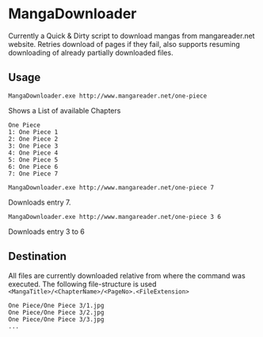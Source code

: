 # MangaDownloader

Currently a Quick & Dirty script to download mangas from mangareader.net website. Retries download
of pages if they fail, also supports resuming downloading of already partially downloaded files.

## Usage

`MangaDownloader.exe http://www.mangareader.net/one-piece`

Shows a List of available Chapters

	One Piece
	1: One Piece 1
	2: One Piece 2
	3: One Piece 3
	4: One Piece 4
	5: One Piece 5
	6: One Piece 6
	7: One Piece 7

`MangaDownloader.exe http://www.mangareader.net/one-piece 7`

Downloads entry 7.

`MangaDownloader.exe http://www.mangareader.net/one-piece 3 6`

Downloads entry 3 to 6

## Destination

All files are currently downloaded relative from where the command was executed. The following file-structure is used `<MangaTitle>/<ChapterName>/<PageNo>.<FileExtension>`

	One Piece/One Piece 3/1.jpg
	One Piece/One Piece 3/2.jpg
	One Piece/One Piece 3/3.jpg
	...
